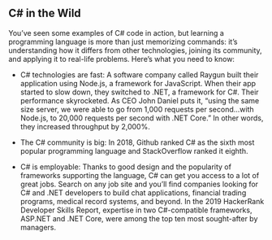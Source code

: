 ## C# in the Wild

You’ve seen some examples of C# code in action, but learning a programming language is more than just memorizing commands: it’s understanding how it differs from other technologies, joining its community, and applying it to real-life problems. Here’s what you need to know:

* C# technologies are fast: A software company called Raygun built their application using Node.js, a framework for JavaScript. When their app started to slow down, they switched to .NET, a framework for C#. Their performance skyrocketed. As CEO John Daniel puts it, “using the same size server, we were able to go from 1,000 requests per second…with Node.js, to 20,000 requests per second with .NET Core.” In other words, they increased throughput by 2,000%.

* The C# community is big: In 2018, Github ranked C# as the sixth most popular programming language and StackOverflow ranked it eighth.

* C# is employable: Thanks to good design and the popularity of frameworks supporting the language, C# can get you access to a lot of great jobs. Search on any job site and you’ll find companies looking for C# and .NET developers to build chat applications, financial trading programs, medical record systems, and beyond. In the 2019 HackerRank Developer Skills Report, expertise in two C#-compatible frameworks, ASP.NET and .NET Core, were among the top ten most sought-after by managers.
